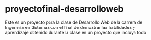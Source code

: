 # proyectofinal-desarrolloweb
Este es un proyecto para la clase de Desarrollo Web de la carrera de Ingeneria en Sistemas con el final de demostrar las habilidades
y aprendizaje obtenido durante la clase en un proyecto que incluya todo 
